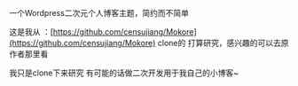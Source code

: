 一个Wordpress二次元个人博客主题，简约而不简单

这是我从 ：[https://github.com/censujiang/Mokore](https://github.com/censujiang/Mokore)  clone的 打算研究，感兴趣的可以去原作者那里看

我只是clone下来研究  有可能的话做二次开发用于我自己的小博客~